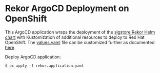 # Rekor ArgoCD Deployment on OpenShift

This ArgoCD application wraps the deployment of the [sigstore Rekor Helm chart](https://github.com/sigstore/helm-charts/tree/main/charts/rekor) with Kustomization of additional resources to deploy to Red Hat OpenShift.  The [values.yaml](base/values.yaml) file can be customized further as documented [here](https://github.com/sigstore/helm-charts/blob/main/charts/rekor/values.yaml).

Deploy ArgoCD application:
```
$ oc apply -f rekor.application.yaml
```

